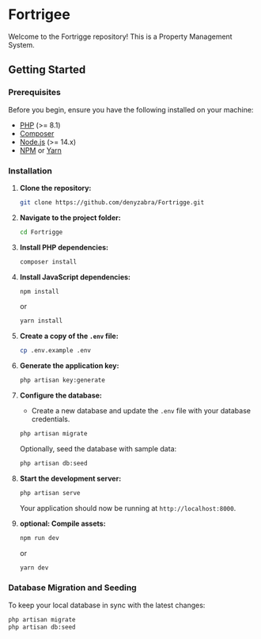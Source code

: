 # Fortrigee

Welcome to the Fortrigge repository! This is a Property Management System.

## Getting Started

### Prerequisites

Before you begin, ensure you have the following installed on your machine:

- [PHP](https://www.php.net/downloads.php) (>= 8.1)
- [Composer](https://getcomposer.org/download/)
- [Node.js](https://nodejs.org/) (>= 14.x)
- [NPM](https://www.npmjs.com/get-npm) or [Yarn](https://yarnpkg.com/getting-started/install)

### Installation

1. **Clone the repository:**

    ```bash
    git clone https://github.com/denyzabra/Fortrigge.git
    ```

2. **Navigate to the project folder:**

    ```bash
    cd Fortrigge
    ```

3. **Install PHP dependencies:**

    ```bash
    composer install
    ```

4. **Install JavaScript dependencies:**

    ```bash
    npm install
    ```

    or

    ```bash
    yarn install
    ```

5. **Create a copy of the `.env` file:**

    ```bash
    cp .env.example .env
    ```

6. **Generate the application key:**

    ```bash
    php artisan key:generate
    ```

7. **Configure the database:**

    - Create a new database and update the `.env` file with your database credentials.

    ```bash
    php artisan migrate
    ```

    Optionally, seed the database with sample data:

    ```bash
    php artisan db:seed
    ```

8. **Start the development server:**

    ```bash
    php artisan serve
    ```

    Your application should now be running at `http://localhost:8000`.

9. **optional: Compile assets:**

    ```bash
    npm run dev
    ```

    or

    ```bash
    yarn dev
    ```

### Database Migration and Seeding

To keep your local database in sync with the latest changes:

```bash
php artisan migrate
php artisan db:seed
